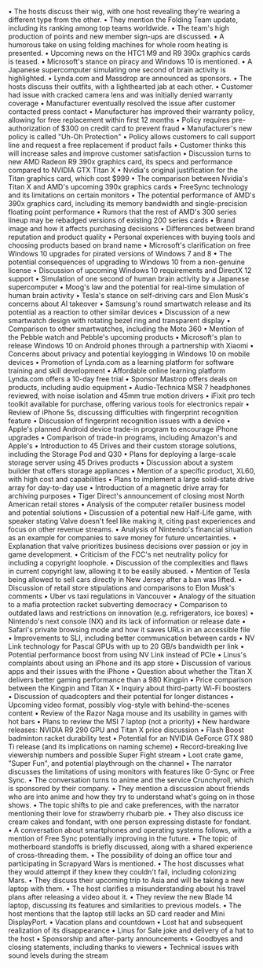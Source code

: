 • The hosts discuss their wig, with one host revealing they're wearing a different type from the other.
• They mention the Folding Team update, including its ranking among top teams worldwide.
• The team's high production of points and new member sign-ups are discussed.
• A humorous take on using folding machines for whole room heating is presented.
• Upcoming news on the HTC1 M9 and R9 390x graphics cards is teased.
• Microsoft's stance on piracy and Windows 10 is mentioned.
• A Japanese supercomputer simulating one second of brain activity is highlighted.
• Lynda.com and Massdrop are announced as sponsors.
• The hosts discuss their outfits, with a lighthearted jab at each other.
• Customer had issue with cracked camera lens and was initially denied warranty coverage
• Manufacturer eventually resolved the issue after customer contacted press contact
• Manufacturer has improved their warranty policy, allowing for free replacement within first 12 months
• Policy requires pre-authorization of $300 on credit card to prevent fraud
• Manufacturer's new policy is called "Uh-Oh Protection"
• Policy allows customers to call support line and request a free replacement if product fails
• Customer thinks this will increase sales and improve customer satisfaction
• Discussion turns to new AMD Radeon R9 390x graphics card, its specs and performance compared to NVIDIA GTX Titan X
• Nvidia's original justification for the Titan graphics card, which cost $999
• The comparison between Nvidia's Titan X and AMD's upcoming 390x graphics cards
• FreeSync technology and its limitations on certain monitors
• The potential performance of AMD's 390x graphics card, including its memory bandwidth and single-precision floating point performance
• Rumors that the rest of AMD's 300 series lineup may be rebadged versions of existing 200 series cards
• Brand image and how it affects purchasing decisions
• Differences between brand reputation and product quality
• Personal experiences with buying tools and choosing products based on brand name
• Microsoft's clarification on free Windows 10 upgrades for pirated versions of Windows 7 and 8
• The potential consequences of upgrading to Windows 10 from a non-genuine license
• Discussion of upcoming Windows 10 requirements and DirectX 12 support
• Simulation of one second of human brain activity by a Japanese supercomputer
• Moog's law and the potential for real-time simulation of human brain activity
• Tesla's stance on self-driving cars and Elon Musk's concerns about AI takeover
• Samsung's round smartwatch release and its potential as a reaction to other similar devices
• Discussion of a new smartwatch design with rotating bezel ring and transparent display
• Comparison to other smartwatches, including the Moto 360
• Mention of the Pebble watch and Pebble's upcoming products
• Microsoft's plan to release Windows 10 on Android phones through a partnership with Xiaomi
• Concerns about privacy and potential keylogging in Windows 10 on mobile devices
• Promotion of Lynda.com as a learning platform for software training and skill development
• Affordable online learning platform Lynda.com offers a 10-day free trial
• Sponsor Mastrop offers deals on products, including audio equipment
• Audio-Technica MSR 7 headphones reviewed, with noise isolation and 45mm true motion drivers
• iFixit pro tech toolkit available for purchase, offering various tools for electronics repair
• Review of iPhone 5s, discussing difficulties with fingerprint recognition feature
• Discussion of fingerprint recognition issues with a device
• Apple's planned Android device trade-in program to encourage iPhone upgrades
• Comparison of trade-in programs, including Amazon's and Apple's
• Introduction to 45 Drives and their custom storage solutions, including the Storage Pod and Q30 
• Plans for deploying a large-scale storage server using 45 Drives products
• Discussion about a system builder that offers storage appliances
• Mention of a specific product, XL60, with high cost and capabilities
• Plans to implement a large solid-state drive array for day-to-day use
• Introduction of a magnetic drive array for archiving purposes
• Tiger Direct's announcement of closing most North American retail stores
• Analysis of the computer retailer business model and potential solutions
• Discussion of a potential new Half-Life game, with speaker stating Valve doesn't feel like making it, citing past experiences and focus on other revenue streams.
• Analysis of Nintendo's financial situation as an example for companies to save money for future uncertainties.
• Explanation that valve prioritizes business decisions over passion or joy in game development.
• Criticism of the FCC's net neutrality policy for including a copyright loophole.
• Discussion of the complexities and flaws in current copyright law, allowing it to be easily abused.
• Mention of Tesla being allowed to sell cars directly in New Jersey after a ban was lifted.
• Discussion of retail store stipulations and comparisons to Elon Musk's comments
• Uber vs taxi regulations in Vancouver
• Analogy of the situation to a mafia protection racket subverting democracy
• Comparison to outdated laws and restrictions on innovation (e.g. refrigerators, ice boxes)
• Nintendo's next console (NX) and its lack of information or release date
• Safari's private browsing mode and how it saves URLs in an accessible file
• Improvements to SLI, including better communication between cards
• NV Link technology for Pascal GPUs with up to 20 GB/s bandwidth per link
• Potential performance boost from using NV Link instead of PCIe
• Linus's complaints about using an iPhone and its app store
• Discussion of various apps and their issues with the iPhone
• Question about whether the Titan X delivers better gaming performance than a 980 Kingpin
• Price comparison between the Kingpin and Titan X
• Inquiry about third-party Wi-Fi boosters
• Discussion of quadcopters and their potential for longer distances
• Upcoming video format, possibly vlog-style with behind-the-scenes content
• Review of the Razor Naga mouse and its usability in games with hot bars
• Plans to review the MSI 7 laptop (not a priority)
• New hardware releases: NVIDIA R9 290 GPU and Titan X price discussion
• Flash Boost badminton racket durability test
• Potential for an NVIDIA GeForce GTX 980 Ti release (and its implications on naming scheme)
• Record-breaking live viewership numbers and possible Super Fight stream
• Loot crate game, "Super Fun", and potential playthrough on the channel
• The narrator discusses the limitations of using monitors with features like G-Sync or Free Sync.
• The conversation turns to anime and the service Crunchyroll, which is sponsored by their company.
• They mention a discussion about friends who are into anime and how they try to understand what's going on in those shows.
• The topic shifts to pie and cake preferences, with the narrator mentioning their love for strawberry rhubarb pie.
• They also discuss ice cream cakes and fondant, with one person expressing distaste for fondant.
• A conversation about smartphones and operating systems follows, with a mention of Free Sync potentially improving in the future.
• The topic of motherboard standoffs is briefly discussed, along with a shared experience of cross-threading them.
• The possibility of doing an office tour and participating in Scrapyard Wars is mentioned.
• The host discusses what they would attempt if they knew they couldn't fail, including colonizing Mars.
• They discuss their upcoming trip to Asia and will be taking a new laptop with them.
• The host clarifies a misunderstanding about his travel plans after releasing a video about it.
• They review the new Blade 14 laptop, discussing its features and similarities to previous models.
• The host mentions that the laptop still lacks an SD card reader and Mini DisplayPort.
• Vacation plans and countdown
• Lost hat and subsequent realization of its disappearance
• Linus for Sale joke and delivery of a hat to the host
• Sponsorship and after-party announcements
• Goodbyes and closing statements, including thanks to viewers
• Technical issues with sound levels during the stream